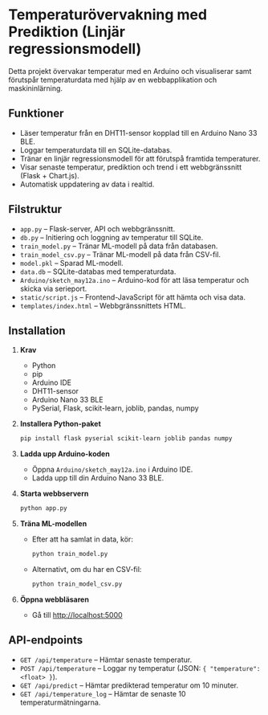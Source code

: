 # Temperaturövervakning med Prediktion (Linjär regressionsmodell)

Detta projekt övervakar temperatur med en Arduino och visualiserar samt förutspår temperaturdata med hjälp av en webbapplikation och maskininlärning.

## Funktioner

- Läser temperatur från en DHT11-sensor kopplad till en Arduino Nano 33 BLE.
- Loggar temperaturdata till en SQLite-databas.
- Tränar en linjär regressionsmodell för att förutspå framtida temperaturer.
- Visar senaste temperatur, prediktion och trend i ett webbgränssnitt (Flask + Chart.js).
- Automatisk uppdatering av data i realtid.

## Filstruktur

- `app.py` – Flask-server, API och webbgränssnitt.
- `db.py` – Initiering och loggning av temperatur till SQLite.
- `train_model.py` – Tränar ML-modell på data från databasen.
- `train_model_csv.py` – Tränar ML-modell på data från CSV-fil.
- `model.pkl` – Sparad ML-modell.
- `data.db` – SQLite-databas med temperaturdata.
- `Arduino/sketch_may12a.ino` – Arduino-kod för att läsa temperatur och skicka via serieport.
- `static/script.js` – Frontend-JavaScript för att hämta och visa data.
- `templates/index.html` – Webbgränssnittets HTML.

## Installation

1. **Krav**  
   - Python 
   - pip  
   - Arduino IDE  
   - DHT11-sensor  
   - Arduino Nano 33 BLE  
   - PySerial, Flask, scikit-learn, joblib, pandas, numpy

2. **Installera Python-paket**  
   ```sh
   pip install flask pyserial scikit-learn joblib pandas numpy
   ```

3. **Ladda upp Arduino-koden**  
   - Öppna `Arduino/sketch_may12a.ino` i Arduino IDE.
   - Ladda upp till din Arduino Nano 33 BLE.

4. **Starta webbservern**  
   ```sh
   python app.py
   ```

5. **Träna ML-modellen**  
   - Efter att ha samlat in data, kör:
     ```sh
     python train_model.py
     ```
   - Alternativt, om du har en CSV-fil:
     ```sh
     python train_model_csv.py
     ```

6. **Öppna webbläsaren**  
   - Gå till [http://localhost:5000](http://localhost:5000)

## API-endpoints

- `GET /api/temperature` – Hämtar senaste temperatur.
- `POST /api/temperature` – Loggar ny temperatur (JSON: `{ "temperature": <float> }`).
- `GET /api/predict` – Hämtar predikterad temperatur om 10 minuter.
- `GET /api/temperature_log` – Hämtar de senaste 10 temperaturmätningarna.

